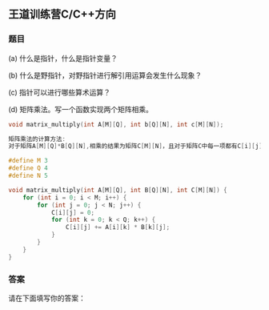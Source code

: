 ## 王道训练营C/C++方向

### 题目

(a) 什么是指针，什么是指针变量？

(b) 什么是野指针，对野指针进行解引用运算会发生什么现象？

(c) 指针可以进行哪些算术运算？

(d) 矩阵乘法。写一个函数实现两个矩阵相乘。

```c
void matrix_multiply(int A[M][Q], int b[Q][N], int c[M][N]);

矩阵乘法的计算方法:
对于矩阵A[M][Q]*B[Q][N],相乘的结果为矩阵C[M][N]，且对于矩阵C中每一项都有C[i][j] = A[i][0]*B[0][j] + A[i][1]*B[1][j] + ..... + A[i][q]*B[q][j]
```

```c
#define M 3
#define Q 4
#define N 5

void matrix_multiply(int A[M][Q], int B[Q][N], int C[M][N]) {
	for (int i = 0; i < M; i++) {
		for (int j = 0; j < N; j++) {
			C[i][j] = 0;
			for (int k = 0; k < Q; k++) {
				C[i][j] += A[i][k] * B[k][j];
			}
		}
	}
}
```



### 答案

请在下面填写你的答案：







### 






